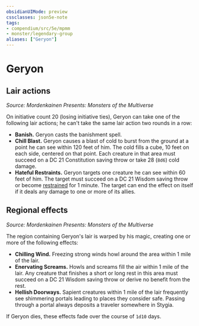 ```yaml
---
obsidianUIMode: preview
cssclasses: json5e-note
tags:
- compendium/src/5e/mpmm
- monster/legendary-group
aliases: ["Geryon"]
---
```

# Geryon

## Lair actions
_Source: Mordenkainen Presents: Monsters of the Multiverse_

On initiative count 20 (losing initiative ties), Geryon can take one of the following lair actions; he can't take the same lair action two rounds in a row:

- **Banish.** Geryon casts the banishment spell.  
- **Chill Blast.** Geryon causes a blast of cold to burst from the ground at a point he can see within 120 feet of him. The cold fills a cube, 10 feet on each side, centered on that point. Each creature in that area must succeed on a DC 21 Constitution saving throw or take 28 (`8d6`) cold damage.  
- **Hateful Restraints.** Geryon targets one creature he can see within 60 feet of him. The target must succeed on a DC 21 Wisdom saving throw or become [restrained](/Systems/5e/rules/conditions.md#restrained) for 1 minute. The target can end the effect on itself if it deals any damage to one or more of its allies.  

## Regional effects
_Source: Mordenkainen Presents: Monsters of the Multiverse_

The region containing Geryon's lair is warped by his magic, creating one or more of the following effects:

- **Chilling Wind.** Freezing strong winds howl around the area within 1 mile of the lair.  
- **Enervating Screams.** Howls and screams fill the air within 1 mile of the lair. Any creature that finishes a short or long rest in this area must succeed on a DC 21 Wisdom saving throw or derive no benefit from the rest.  
- **Hellish Doorways.** Sapient creatures within 1 mile of the lair frequently see shimmering portals leading to places they consider safe. Passing through a portal always deposits a traveler somewhere in Stygia.  

If Geryon dies, these effects fade over the course of `1d10` days.